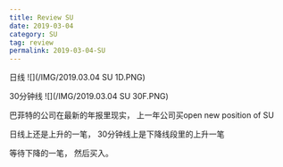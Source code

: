 ```yaml
---
title: Review SU
date: 2019-03-04
category: SU
tag: review
permalink: 2019-03-04-SU
---
```

日线
![](/IMG/2019.03.04 SU 1D.PNG)

30分钟线
![](/IMG/2019.03.04 SU 30F.PNG)

巴菲特的公司在最新的年报里现实， 上一年公司买open new position of SU

日线上还是上升的一笔， 30分钟线上是下降线段里的上升一笔

等待下降的一笔， 然后买入。
